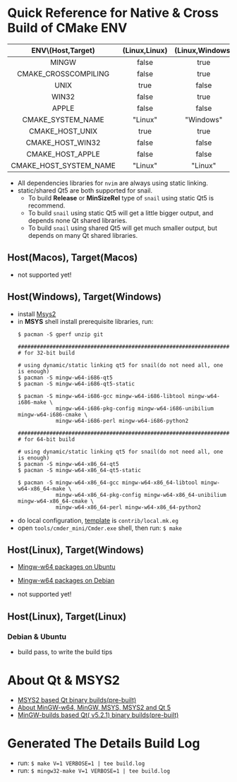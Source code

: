 # Quick Reference for Native & Cross Build of CMake ENV

|  ENV\\(Host,Target)  |(Linux,Linux) | (Linux,Windows) | (Windows,Windows) | (MacOS,MacOS) |
|:--------------------:|:------------:|:---------------:|:-----------------:|:-------------:|
|        MINGW         |    false     |      true       |       true        |     false     |
| CMAKE_CROSSCOMPILING |    false     |      true       |       false       |     false     |
|        UNIX          |    true      |      false      |       false       |     true      |
|        WIN32         |    false     |      true       |       true        |     false     |
|        APPLE         |    false     |      false      |       false       |     true      |
|   CMAKE_SYSTEM_NAME  |   "Linux"    |    "Windows"    |     "Windows"     |    "Darwin"   |
|    CMAKE_HOST_UNIX   |    true      |      true       |       false       |     true      |
|    CMAKE_HOST_WIN32  |    false     |      false      |       true        |     false     |
|    CMAKE_HOST_APPLE  |    false     |      false      |       false       |     true      |
|CMAKE_HOST_SYSTEM_NAME|   "Linux"    |     "Linux"     |     "Windows"     |    "Darwin"   |

- All dependencies libraries for `nvim` are always using static linking.
- static/shared Qt5 are both supported for snail.
  - To build **Release** or **MinSizeRel** type of `snail` using static Qt5 is recommend.
  - To build `snail` using static Qt5 will get a little bigger output, and depends none Qt shared libraries.
  - To build `snail` using shared Qt5 will get much smaller output, but depends on many Qt shared libraries.

## Host(Macos), Target(Macos)

- not supported yet!

## Host(Windows), Target(Windows)
  - install [Msys2](http://www.msys2.org/)
  - in **MSYS** shell install prerequisite libraries, run:
    ```
    $ pacman -S gperf unzip git

    #######################################################################################
    # for 32-bit build

    # using dynamic/static linking qt5 for snail(do not need all, one is enough)
    $ pacman -S mingw-w64-i686-qt5
    $ pacman -S mingw-w64-i686-qt5-static

    $ pacman -S mingw-w64-i686-gcc mingw-w64-i686-libtool mingw-w64-i686-make \
                mingw-w64-i686-pkg-config mingw-w64-i686-unibilium mingw-w64-i686-cmake \
                mingw-w64-i686-perl mingw-w64-i686-python2

    #######################################################################################
    # for 64-bit build

    # using dynamic/static linking qt5 for snail(do not need all, one is enough)
    $ pacman -S mingw-w64-x86_64-qt5
    $ pacman -S mingw-w64-x86_64-qt5-static

    $ pacman -S mingw-w64-x86_64-gcc mingw-w64-x86_64-libtool mingw-w64-x86_64-make \
                mingw-w64-x86_64-pkg-config mingw-w64-x86_64-unibilium mingw-w64-x86_64-cmake \
                mingw-w64-x86_64-perl mingw-w64-x86_64-python2
    ```
  - do local configuration, [template](local.mk.eg) is `contrib/local.mk.eg`
  - open `tools/cmder_mini/Cmder.exe` shell, then run: `$ make`

## Host(Linux), Target(Windows)
[mingw_w64_packages_on_ubuntu_url]: https://launchpad.net/ubuntu/+source/mingw-w64
[mingw_w64_packages_on_debian_url]: https://packages.debian.org/sid/mingw-w64

- [Mingw-w64 packages on Ubuntu][mingw_w64_packages_on_ubuntu_url]
- [Mingw-w64 packages on Debian][mingw_w64_packages_on_debian_url]

- not supported yet!

## Host(Linux), Target(Linux)

### Debian & Ubuntu
- build pass, to write the build tips

# About Qt & MSYS2

- [MSYS2 based Qt binary builds(pre-built)](https://github.com/Alexpux/MINGW-packages)
- [About MinGW-w64, MinGW, MSYS, MSYS2 and Qt 5](http://wiki.qt.io/MinGW-64-bit)
- [MinGW-builds based Qt( v5.2.1) binary builds(pre-built)](https://sourceforge.net/projects/mingwbuilds/files/external-binary-packages/Qt-Builds/)

# Generated The Details Build Log
- run: `$ make V=1 VERBOSE=1 | tee build.log`
- run: `$ mingw32-make V=1 VERBOSE=1 | tee build.log`